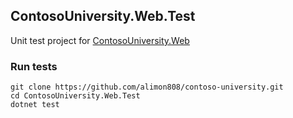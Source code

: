 ## ContosoUniversity.Web.Test
Unit test project for [ContosoUniversity.Web](https://github.com/alimon808/contoso-university/tree/master/ContosoUniversity.Web)

### Run tests
```
git clone https://github.com/alimon808/contoso-university.git
cd ContosoUniversity.Web.Test
dotnet test
```